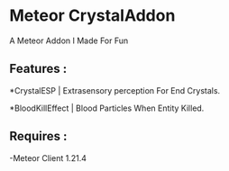 # Meteor CrystalAddon

A Meteor Addon I Made For Fun

## Features :

*CrystalESP | Extrasensory perception For End Crystals.

*BloodKillEffect | Blood Particles When Entity Killed.

## Requires :

-Meteor Client 1.21.4
